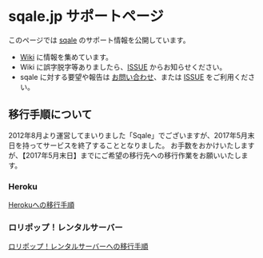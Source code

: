 # sqale.jp サポートページ

このページでは [sqale](http://sqale.jp) のサポート情報を公開しています。

 * [Wiki](https://github.com/paperboy-sqale/sqale-support/wiki) に情報を集めています。
 * Wiki に誤字脱字等ありましたら、[ISSUE](https://github.com/paperboy-sqale/sqale-support/issues) からお知らせください。
 * sqale に対する要望や報告は [お問い合わせ](https://sqale.jp/inquiry)、または [ISSUE](https://github.com/paperboy-sqale/sqale-support/issues) をご利用ください。

## 移行手順について
2012年8月より運営してまいりました「Sqale」でございますが、2017年5月末日を持ってサービスを終了することとなりました。
お手数をおかけいたしますが、【2017年5月末日】までにご希望の移行先への移行作業をお願いいたします。

### Heroku
[Herokuへの移行手順](https://github.com/pepabo/sqale-support/blob/master/heroku-migration-guide.md)

### ロリポップ！レンタルサーバー
[ロリポップ！レンタルサーバーへの移行手順](https://github.com/pepabo/sqale-support/blob/master/lolipop-migration-guide.md)
